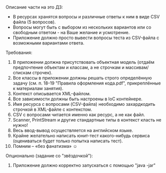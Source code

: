 Описание части на это ДЗ:

* В ресурсах хранятся вопросы и различные ответы к ним в виде CSV файла (5 вопросов).
* Вопросы могут быть с выбором из нескольких вариантов или со свободным ответом - на Ваше желание и усмотрение.
* Приложение должно просто вывести вопросы теста из CSV-файла с возможными вариантами ответа.

Требования:

1. В приложении должна присутствовать объектная модель (отдаём предпочтение объектам и классам, а не строчкам и
   массивам/спискам строчек).
2. Все классы в приложении должны решать строго определённую задачу (см. п. 18-19 "Правила оформления кода.pdf",
   прикреплённые к материалам занятия).
3. Контекст описывается XML-файлом.
4. Все зависимости должны быть настроены в IoC контейнере.
5. Имя ресурса с вопросами (CSV-файла) необходимо захардкодить строчкой в XML-файле с контекстом.
6. CSV с вопросами читается именно как ресурс, а не как файл.
7. Scanner, PrintStream и другие стандартные типы в контекст класть не нужно!
8. Весь ввод-вывод осуществляется на английском языке.
9. Крайне желательно написать юнит-тест какого-нибудь сервиса (оцениваться будет только попытка написать тест).
10. Помним – «без фанатизма» ☺

Опционально (задание со "звёздочкой"):

1. Приложение должно корректно запускаться с помощью "java -jar"
